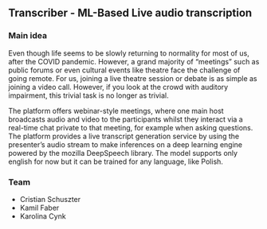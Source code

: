 ## Transcriber - ML-Based Live audio transcription


### Main idea
Even though life seems to be slowly returning to normality for most of us, after the COVID pandemic. However, a grand majority of “meetings” 
such as public forums or even cultural events like theatre face the challenge of going remote. For us, joining a live theatre session or debate 
is as simple as joining a video call. However, if you look at the crowd with auditory impairment, this trivial task is no longer as trivial.

The platform offers webinar-style meetings, where one main host broadcasts audio and video to the participants whilst they interact via a 
real-time chat private to that meeting, for example when asking questions. The platform provides a live transcript generation service by using the presenter’s 
audio stream to make inferences on a deep learning engine powered by the mozilla DeepSpeech library. The model supports only english for now but it can be 
trained for any language, like Polish.


### Team
* Cristian Schuszter
* Kamil Faber
* Karolina Cynk
